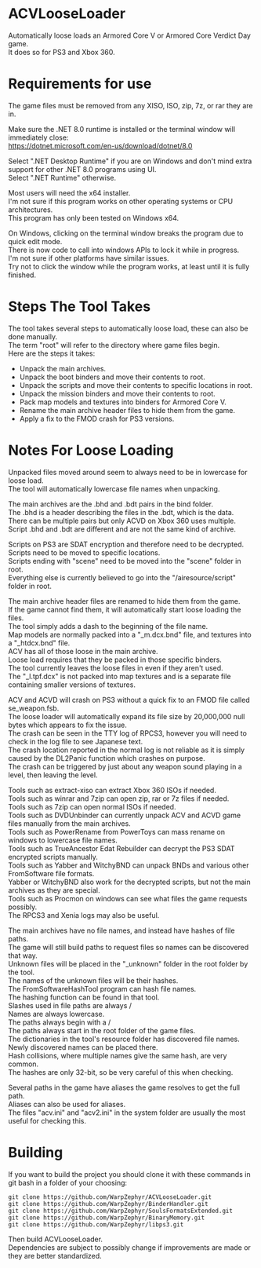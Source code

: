 # ACVLooseLoader
Automatically loose loads an Armored Core V or Armored Core Verdict Day game.  
It does so for PS3 and Xbox 360.  

# Requirements for use
The game files must be removed from any XISO, ISO, zip, 7z, or rar they are in.   

Make sure the .NET 8.0 runtime is installed or the terminal window will immediately close:  
https://dotnet.microsoft.com/en-us/download/dotnet/8.0  

Select ".NET Desktop Runtime" if you are on Windows and don't mind extra support for other .NET 8.0 programs using UI.  
Select ".NET Runtime" otherwise.  

Most users will need the x64 installer.  
I'm not sure if this program works on other operating systems or CPU architectures.  
This program has only been tested on Windows x64.  

On Windows, clicking on the terminal window breaks the program due to quick edit mode.  
There is now code to call into windows APIs to lock it while in progress.  
I'm not sure if other platforms have similar issues.  
Try not to click the window while the program works, at least until it is fully finished.  

# Steps The Tool Takes
The tool takes several steps to automatically loose load, these can also be done manually.  
The term "root" will refer to the directory where game files begin.  
Here are the steps it takes:  
- Unpack the main archives.  
- Unpack the boot binders and move their contents to root.  
- Unpack the scripts and move their contents to specific locations in root.  
- Unpack the mission binders and move their contents to root.  
- Pack map models and textures into binders for Armored Core V.  
- Rename the main archive header files to hide them from the game.  
- Apply a fix to the FMOD crash for PS3 versions.  

# Notes For Loose Loading
Unpacked files moved around seem to always need to be in lowercase for loose load.  
The tool will automatically lowercase file names when unpacking.  

The main archives are the .bhd and .bdt pairs in the bind folder.  
The .bhd is a header describing the files in the .bdt, which is the data.  
There can be multiple pairs but only ACVD on Xbox 360 uses multiple.  
Script .bhd and .bdt are different and are not the same kind of archive.  

Scripts on PS3 are SDAT encryption and therefore need to be decrypted.  
Scripts need to be moved to specific locations.  
Scripts ending with "scene" need to be moved into the "scene" folder in root.  
Everything else is currently believed to go into the "/airesource/script" folder in root.  

The main archive header files are renamed to hide them from the game.  
If the game cannot find them, it will automatically start loose loading the files.  
The tool simply adds a dash to the beginning of the file name.  
Map models are normally packed into a "_m.dcx.bnd" file, and textures into a "_htdcx.bnd" file.  
ACV has all of those loose in the main archive.  
Loose load requires that they be packed in those specific binders.  
The tool currently leaves the loose files in even if they aren't used.  
The "_l.tpf.dcx" is not packed into map textures and is a separate file containing smaller versions of textures.  

ACV and ACVD will crash on PS3 without a quick fix to an FMOD file called se_weapon.fsb.  
The loose loader will automatically expand its file size by 20,000,000 null bytes which appears to fix the issue.  
The crash can be seen in the TTY log of RPCS3, however you will need to check in the log file to see Japanese text.  
The crash location reported in the normal log is not reliable as it is simply caused by the DL2Panic function which crashes on purpose.  
The crash can be triggered by just about any weapon sound playing in a level, then leaving the level.  

Tools such as extract-xiso can extract Xbox 360 ISOs if needed.  
Tools such as winrar and 7zip can open zip, rar or 7z files if needed.  
Tools such as 7zip can open normal ISOs if needed.  
Tools such as DVDUnbinder can currently unpack ACV and ACVD game files manually from the main archives.  
Tools such as PowerRename from PowerToys can mass rename on windows to lowercase file names.  
Tools such as TrueAncestor Edat Rebuilder can decrypt the PS3 SDAT encrypted scripts manually.  
Tools such as Yabber and WitchyBND can unpack BNDs and various other FromSoftware file formats.  
Yabber or WitchyBND also work for the decrypted scripts, but not the main archives as they are special.  
Tools such as Procmon on windows can see what files the game requests possibly.  
The RPCS3 and Xenia logs may also be useful.  

The main archives have no file names, and instead have hashes of file paths.  
The game will still build paths to request files so names can be discovered that way.  
Unknown files will be placed in the "_unknown" folder in the root folder by the tool.  
The names of the unknown files will be their hashes.  
The FromSoftwareHashTool program can hash file names.  
The hashing function can be found in that tool.  
Slashes used in file paths are always /  
Names are always lowercase.  
The paths always begin with a /  
The paths always start in the root folder of the game files.  
The dictionaries in the tool's resource folder has discovered file names.  
Newly discovered names can be placed there.  
Hash collisions, where multiple names give the same hash, are very common.  
The hashes are only 32-bit, so be very careful of this when checking.  

Several paths in the game have aliases the game resolves to get the full path.  
Aliases can also be used for aliases.  
The files "acv.ini" and "acv2.ini" in the system folder are usually the most useful for checking this.  

# Building
If you want to build the project you should clone it with these commands in git bash in a folder of your choosing:  
```
git clone https://github.com/WarpZephyr/ACVLooseLoader.git  
git clone https://github.com/WarpZephyr/BinderHandler.git  
git clone https://github.com/WarpZephyr/SoulsFormatsExtended.git  
git clone https://github.com/WarpZephyr/BinaryMemory.git  
git clone https://github.com/WarpZephyr/libps3.git  
```
Then build ACVLooseLoader.  
Dependencies are subject to possibly change if improvements are made or they are better standardized.